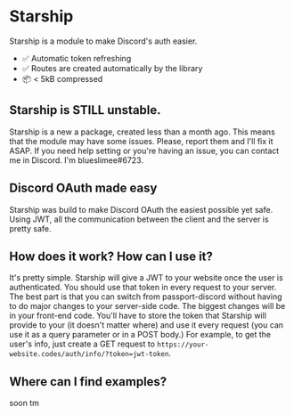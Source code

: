 # Starship
Starship is a module to make Discord's auth easier.
- ✅ Automatic token refreshing
- ✅ Routes are created automatically by the library
- 📦 < 5kB compressed

## Starship is STILL unstable.
Starship is a new a package, created less than a month ago.
This means that the module may have some issues. Please, report them and I'll fix it ASAP.
If you need help setting or you're having an issue, you can contact me in Discord. I'm blueslimee#6723.

## Discord OAuth made easy
Starship was build to make Discord OAuth the easiest possible yet safe. Using JWT, all the communication between the client and the server is pretty safe.

## How does it work? How can I use it?
It's pretty simple. Starship will give a JWT to your website once the user is authenticated. You should use that token in every request to your server.
The best part is that you can switch from passport-discord without having to do major changes to your server-side code. The biggest changes will be in your front-end code.
You'll have to store the token that Starship will provide to your (it doesn't matter where) and use it every request (you can use it as a query parameter or in a POST body.)
For example, to get the user's info, just create a GET request to `https://your-website.codes/auth/info/?token=jwt-token`.

## Where can I find examples?
soon tm
